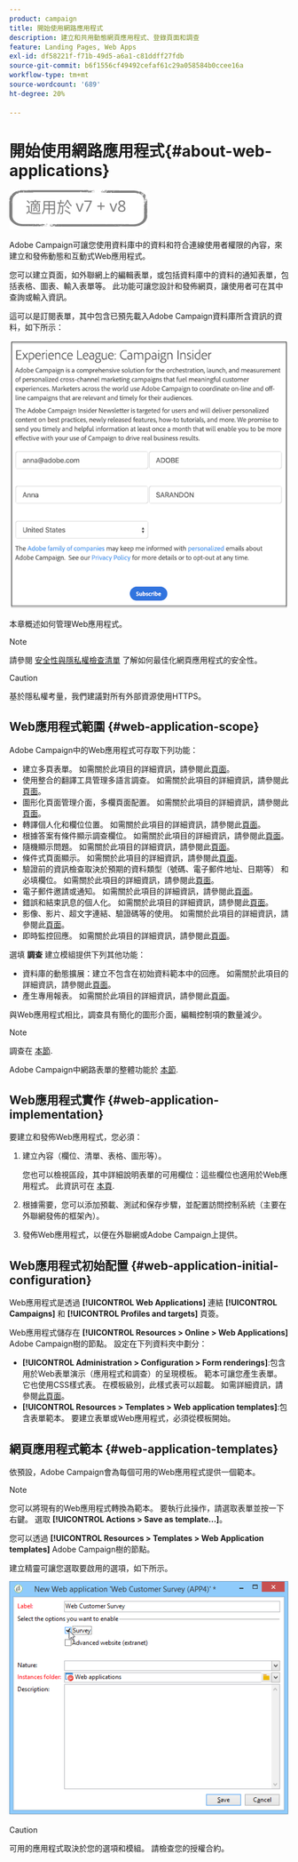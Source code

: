 ```yaml
---
product: campaign
title: 開始使用網路應用程式
description: 建立和共用動態網頁應用程式、登錄頁面和調查
feature: Landing Pages, Web Apps
exl-id: df58221f-f71b-49d5-a6a1-c81ddff27fdb
source-git-commit: b6f1556cf49492cefaf61c29a058584b0ccee16a
workflow-type: tm+mt
source-wordcount: '689'
ht-degree: 20%

---
```


# 開始使用網路應用程式{#about-web-applications}

![](../../assets/common.svg)

Adobe Campaign可讓您使用資料庫中的資料和符合連線使用者權限的內容，來建立和發佈動態和互動式Web應用程式。

您可以建立頁面，如外聯網上的編輯表單，或包括資料庫中的資料的通知表單，包括表格、圖表、輸入表單等。 此功能可讓您設計和發佈網頁，讓使用者可在其中查詢或輸入資訊。

這可以是訂閱表單，其中包含已預先載入Adobe Campaign資料庫所含資訊的資料，如下所示：

![](assets/webapp_form_sample.png)

本章概述如何管理Web應用程式。

>[!NOTE]
>
>請參閱 [安全性與隱私權檢查清單](https://helpx.adobe.com/tw/campaign/kb/acc-security.html) 了解如何最佳化網頁應用程式的安全性。

>[!CAUTION]
>
>基於隱私權考量，我們建議對所有外部資源使用HTTPS。

## Web應用程式範圍 {#web-application-scope}

Adobe Campaign中的Web應用程式可存取下列功能：

* 建立多頁表單。 如需關於此項目的詳細資訊，請參閱此[頁面](about-web-forms.md)。
* 使用整合的翻譯工具管理多語言調查。 如需關於此項目的詳細資訊，請參閱此[頁面](translating-a-web-application.md)。
* 圖形化頁面管理介面，多欄頁面配置。 如需關於此項目的詳細資訊，請參閱此[頁面](designing-a-web-application.md)。
* 轉譯個人化和欄位位置。 如需關於此項目的詳細資訊，請參閱此[頁面](editing-content.md#adding-personalization-content)。
* 根據答案有條件顯示調查欄位。 如需關於此項目的詳細資訊，請參閱此[頁面](form-rendering.md#defining-fields-conditional-display)。
* 隨機顯示問題。 如需關於此項目的詳細資訊，請參閱此[頁面](../../surveys/using/building-a-survey.md#adding-questions)。
* 條件式頁面顯示。 如需關於此項目的詳細資訊，請參閱此[頁面](defining-web-forms-page-sequencing.md#conditional-page-display)。
* 驗證前的資訊檢查取決於預期的資料類型（號碼、電子郵件地址、日期等） 和必填欄位。 如需關於此項目的詳細資訊，請參閱此[頁面](form-rendering.md#defining-control-settings)。
* 電子郵件邀請或通知。 如需關於此項目的詳細資訊，請參閱此[頁面](publishing-a-web-form.md#delivering-a-form-via-email)。
* 錯誤和結束訊息的個人化。 如需關於此項目的詳細資訊，請參閱此[頁面](defining-web-forms-properties.md#setting-up-an-error-page)。
* 影像、影片、超文字連結、驗證碼等的使用。 如需關於此項目的詳細資訊，請參閱此[頁面](editing-content.md)。
* 即時監控回應。 如需關於此項目的詳細資訊，請參閱此[頁面](../../surveys/using/publish--track-and-use-collected-data.md#response-tracking)。

選填 **調查** 建立模組提供下列其他功能：

* 資料庫的動態擴展：建立不包含在初始資料範本中的回應。 如需關於此項目的詳細資訊，請參閱此[頁面](../../surveys/using/managing-answers.md#storing-collected-answers)。
* 產生專用報表。 如需關於此項目的詳細資訊，請參閱此[頁面](../../surveys/using/publish--track-and-use-collected-data.md#reports-on-surveys)。

與Web應用程式相比，調查具有簡化的圖形介面，編輯控制項的數量減少。

>[!NOTE]
>
>調查在 [本節](../../surveys/using/about-surveys.md).
>
>Adobe Campaign中網路表單的整體功能於 [本節](about-web-forms.md).

## Web應用程式實作 {#web-application-implementation}

要建立和發佈Web應用程式，您必須：

1. 建立內容（欄位、清單、表格、圖形等）。

   您也可以檢視區段，其中詳細說明表單的可用欄位：這些欄位也適用於Web應用程式。 此資訊可在 [本頁](adding-fields-to-a-web-form.md).

1. 根據需要，您可以添加預載、測試和保存步驟，並配置訪問控制系統（主要在外聯網發佈的框架內）。
1. 發佈Web應用程式，以便在外聯網或Adobe Campaign上提供。

## Web應用程式初始配置 {#web-application-initial-configuration}

Web應用程式是透過 **[!UICONTROL Web Applications]** 連結 **[!UICONTROL Campaigns]** 和 **[!UICONTROL Profiles and targets]** 頁簽。

Web應用程式儲存在 **[!UICONTROL Resources > Online > Web Applications]** Adobe Campaign樹的節點。 設定在下列資料夾中劃分：

* **[!UICONTROL Administration > Configuration > Form renderings]**:包含用於Web表單演示（應用程式和調查）的呈現模板。 範本可讓您產生表單。 它也使用CSS樣式表。 在模板級別，此樣式表可以超載。 如需詳細資訊，請參閱[此頁面](form-rendering.md#selecting-the-form-rendering-template)。
* **[!UICONTROL Resources > Templates > Web application templates]**:包含表單範本。 要建立表單或Web應用程式，必須從模板開始。

## 網頁應用程式範本 {#web-application-templates}

依預設，Adobe Campaign會為每個可用的Web應用程式提供一個範本。

>[!NOTE]
>
>您可以將現有的Web應用程式轉換為範本。 要執行此操作，請選取表單並按一下右鍵。 選取 **[!UICONTROL Actions > Save as template...]**。

您可以透過 **[!UICONTROL Resources > Templates > Web Application templates]** Adobe Campaign樹的節點。

建立精靈可讓您選取要啟用的選項，如下所示。

![](assets/webapp_create_template.png)

>[!CAUTION]
>
>可用的應用程式取決於您的選項和模組。 請檢查您的授權合約。
